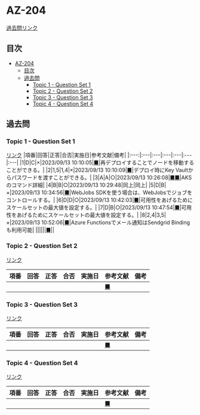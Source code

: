 # AZ-204

[過去問リンク](https://www.examtopics.com/exams/microsoft/az-204/view/)

## 目次

- [AZ-204](#az-204)
  - [目次](#目次)
  - [過去問](#過去問)
    - [Topic 1 - Question Set 1](#topic-1---question-set-1)
    - [Topic 2 - Question Set 2](#topic-2---question-set-2)
    - [Topic 3 - Question Set 3](#topic-3---question-set-3)
    - [Topic 4 - Question Set 4](#topic-4---question-set-4)

## 過去問

### Topic 1 - Question Set 1

[リンク](https://www.examtopics.com/exams/microsoft/az-204/view/1/)
|項番|回答|正答|合否|実施日|参考文献|備考|
|:---:|:---|:---|:---|:---|:---|:---|
|1|D|C|×|2023/09/13 10:10:05|[■](https://docs.microsoft.com/ja-jp/azure/virtual-machines/windows/redeploy-to-new-node)|再デプロイすることでノードを移動することができる。|
|2|1,5|1,4|×|2023/09/13 10:10:09|[■](https://docs.microsoft.com/ja-jp/azure/azure-resource-manager/templates/key-vault-parameter?tabs=azure-cli)|デプロイ時にKey Vaultからパスワードを渡すことができる。|
|3|A|A|○|2023/09/13 10:26:08|[■](https://kubernetes.io/docs/reference/kubectl/overview/)[■](https://docs.microsoft.com/ja-jp/cli/azure/aks)|AKSのコマンド詳細|
|4|B|B|○|2023/09/13 10:29:48|同上|同上|
|5|D|B|×|2023/09/13 10:34:56|[■](https://docs.microsoft.com/ja-jp/azure/azure-functions/functions-compare-logic-apps-ms-flow-webjobs)|WebJobs SDKを使う場合は、WebJobsでジョブをコントロールする。|
|6|D|D|○|2023/09/13 10:42:03|[■](https://docs.microsoft.com/ja-jp/azure/virtual-machines/windows/manage-availability)|可用性をあげるためにスケールセットの最大値を設定する。|
|7|D|B|○|2023/09/13 10:47:54|[■](https://docs.microsoft.com/ja-jp/azure/virtual-machines/windows/manage-availability)|可用性をあげるためにスケールセットの最大値を設定する。|
|8|2,4|3,5|×|2023/09/13 10:52:06|[■](https://learn.microsoft.com/ja-jp/azure/azure-functions/functions-bindings-sendgrid?tabs=in-process%2Cfunctionsv2&pivots=programming-language-csharp)|Azure Functionsでメール通知はSendgrid Bindingも利用可能|
||||||[■]()||


### Topic 2 - Question Set 2

[リンク](https://www.examtopics.com/exams/microsoft/az-204/view/)

|項番|回答|正答|合否|実施日|参考文献|備考|
|:---:|:---|:---|:---|:---|:---|:---|
||||||[■]()||


### Topic 3 - Question Set 3

[リンク](https://www.examtopics.com/exams/microsoft/az-204/view/)

|項番|回答|正答|合否|実施日|参考文献|備考|
|:---:|:---|:---|:---|:---|:---|:---|
||||||[■]()||


### Topic 4 - Question Set 4

[リンク](https://www.examtopics.com/exams/microsoft/az-204/view/)

|項番|回答|正答|合否|実施日|参考文献|備考|
|:---:|:---|:---|:---|:---|:---|:---|
||||||[■]()||

